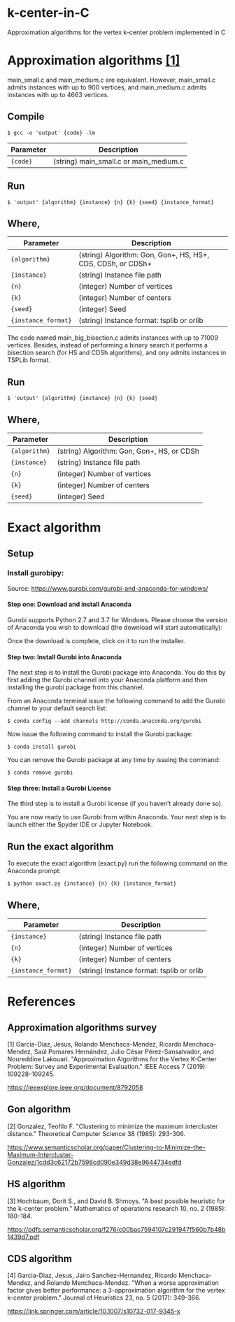 # k-center-in-C
Approximation algorithms for the vertex k-center problem implemented in C

# Approximation algorithms [[1]](#1)

main_small.c and main_medium.c are equivalent. However, main_small.c admits instances with up to 900 vertices, and main_medium.c admits instances with up to 4663 vertices. 

## Compile

```
$ gcc -o 'output' {code} -lm
```

|  Parameter |                                          Description                                          |
|----------|---------------------------------------------------------------------------------------------|
| `{code}` | (string) main_small.c or main_medium.c                              |

## Run

```
$ 'output' {algorithm} {instance} {n} {k} {seed} {instance_format}
```

## Where,

|  Parameter |                                          Description                                          |
|----------|---------------------------------------------------------------------------------------------|
| `{algorithm}` | (string) Algorithm: Gon, Gon+, HS, HS+, CDS, CDSh, or CDSh+                                    |
| `{instance}` | (string) Instance file path                                    |
| `{n}`    | (integer) Number of vertices  |
| `{k}`    | (integer) Number of centers   |
| `{seed}`    | (integer) Seed   |
| `{instance_format}`    | (string) Instance format: tsplib or orlib |

The code named main_big_bisection.c admits instances with up to 71009 vertices. Besides, instead of performing a binary search it performs a bisection search (for HS and CDSh algorithms), and ony admits instances in TSPLib format.

## Run

```
$ 'output' {algorithm} {instance} {n} {k} {seed}
```

## Where,

|  Parameter |                                          Description                                          |
|----------|---------------------------------------------------------------------------------------------|
| `{algorithm}` | (string) Algorithm: Gon, Gon+, HS, or CDSh                                    |
| `{instance}` | (string) Instance file path                                    |
| `{n}`    | (integer) Number of vertices  |
| `{k}`    | (integer) Number of centers   |
| `{seed}`    | (integer) Seed   |

# Exact algorithm
## Setup
### Install gurobipy:

Source: https://www.gurobi.com/gurobi-and-anaconda-for-windows/

#### Step one: Download and install Anaconda

Gurobi supports Python 2.7 and 3.7 for Windows. Please choose the version of Anaconda you wish to download (the download will start automatically):

Once the download is complete, click on it to run the installer.

#### Step two: Install Gurobi into Anaconda

The next step is to install the Gurobi package into Anaconda. You do this by first adding the Gurobi channel into your Anaconda platform and then installing the gurobi package from this channel.

From an Anaconda terminal issue the following command to add the Gurobi channel to your default search list:

```
$ conda config --add channels http://conda.anaconda.org/gurobi
```

Now issue the following command to install the Gurobi package:

```
$ conda install gurobi
```

You can remove the Gurobi package at any time by issuing the command:

```
$ conda remove gurobi
```

#### Step three: Install a Gurobi License

The third step is to install a Gurobi license (if you haven’t already done so).

You are now ready to use Gurobi from within Anaconda. Your next step is to launch either the Spyder IDE or Jupyter Notebook.

## Run the exact algorithm

To execute the exact algorithm (exact.py) run the following command on the Anaconda prompt:

```
$ python exact.py {instance} {n} {k} {instance_format}
```

## Where,

|  Parameter |                                          Description                                          |
|----------|---------------------------------------------------------------------------------------------|
| `{instance}` | (string) Instance file path                                    |
| `{n}`    | (integer) Number of vertices  |
| `{k}`    | (integer) Number of centers   |
| `{instance_format}`    | (string) Instance format: tsplib or orlib |

# References

## Approximation algorithms survey

<a id="1">[1]</a> Garcia-Diaz, Jesus, Rolando Menchaca-Mendez, Ricardo Menchaca-Mendez, Saúl Pomares Hernández, Julio César Pérez-Sansalvador, and Noureddine Lakouari. "Approximation Algorithms for the Vertex K-Center Problem: Survey and Experimental Evaluation." IEEE Access 7 (2019): 109228-109245.

https://ieeexplore.ieee.org/document/8792058

## Gon algorithm

<a id="2">[2]</a> Gonzalez, Teofilo F. "Clustering to minimize the maximum intercluster distance." Theoretical Computer Science 38 (1985): 293-306.

https://www.semanticscholar.org/paper/Clustering-to-Minimize-the-Maximum-Intercluster-Gonzalez/1cdd3c62172b7598cd090e349d38e9644734edfd

## HS algorithm

<a id="3">[3]</a> Hochbaum, Dorit S., and David B. Shmoys. "A best possible heuristic for the k-center problem." Mathematics of operations research 10, no. 2 (1985): 180-184.

https://pdfs.semanticscholar.org/f276/c00bac7594107c291947f560b7b48b1439d7.pdf

## CDS algorithm

<a id="4">[4]</a> Garcia-Diaz, Jesus, Jairo Sanchez-Hernandez, Ricardo Menchaca-Mendez, and Rolando Menchaca-Mendez. "When a worse approximation factor gives better performance: a 3-approximation algorithm for the vertex k-center problem." Journal of Heuristics 23, no. 5 (2017): 349-366.

https://link.springer.com/article/10.1007/s10732-017-9345-x
